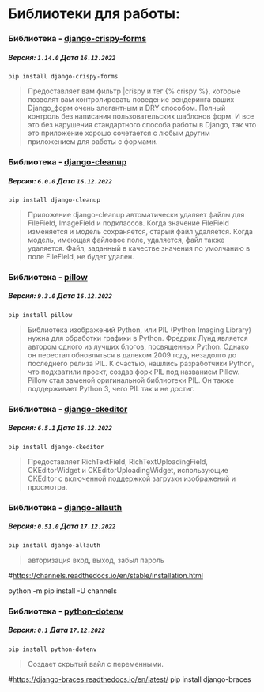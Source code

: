 
# Библиотеки для работы:
### Библиотека - [django-crispy-forms](https://django-crispy-forms.readthedocs.io/en/latest/install.html)
##### Версия: `1.14.0` Дата `16.12.2022`
    pip install django-crispy-forms
> Предоставляет вам фильтр |crispy и тег {% crispy %}, которые позволят вам контролировать поведение рендеринга ваших Django_форм очень элегантным и DRY способом. Полный контроль без написания пользовательских шаблонов форм. И все это без нарушения стандартного способа работы в Django, так что это приложение хорошо сочетается с любым другим приложением для работы с формами.

### Библиотека - [django-cleanup](https://github.com/un1t/django-cleanup)
##### Версия: `6.0.0` Дата `16.12.2022`
    pip install django-cleanup
> Приложение django-cleanup автоматически удаляет файлы для FileField, ImageField и подклассов. Когда значение FileField изменяется и модель сохраняется, старый файл удаляется. Когда модель, имеющая файловое поле, удаляется, файл также удаляется. Файл, заданный в качестве значения по умолчанию в поле FileField, не будет удален.

### Библиотека - [pillow](https://python-pillow.org)
##### Версия: `9.3.0` Дата `16.12.2022`
    pip install pillow
> Библиотека изображений Python, или PIL (Python Imaging Library) нужна для обработки графики в Python. Фредрик Лунд является автором одного из лучших блогов, посвященных Python. Однако он перестал обновляться в далеком 2009 году, незадолго до последнего релиза PIL. К счастью, нашлись разработчики Python, что подхватили проект, создав форк PIL под названием Pillow. Pillow стал заменой оригинальной библиотеки PIL. Он также поддерживает Python 3, чего PIL так и не достиг.

### Библиотека - [django-ckeditor](https://pypi.org/project/django-ckeditor/)
##### Версия: `6.5.1` Дата `16.12.2022`
    pip install django-ckeditor
> Предоставляет RichTextField, RichTextUploadingField, CKEditorWidget и CKEditorUploadingWidget, использующие CKEditor с включенной поддержкой загрузки изображений и просмотра.


### Библиотека - [django-allauth](https://django-allauth.readthedocs.io/en/latest/installation.html)
##### Версия: `0.51.0` Дата `17.12.2022`
    pip install django-allauth
> авторизация вход, выход, забыл пароль


#https://channels.readthedocs.io/en/stable/installation.html

python -m pip install -U channels

### Библиотека - [python-dotenv](https://pypi.org/project/python-dotenv/)
##### Версия: `0.1` Дата `17.12.2022`
    pip install python-dotenv
> Создает скрытый вайл с переменными.



#https://django-braces.readthedocs.io/en/latest/
pip install django-braces
